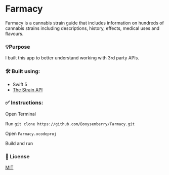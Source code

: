 # Farmacy
Farmacy is a cannabis strain guide that includes information on hundreds of cannabis strains including descriptions, history, effects, medical uses and flavours.

### 💡Purpose
I built this app to better understand working with 3rd party APIs. 

### 🛠 Built using:
* Swift 5
* [The Strain API](https://strains.evanbusse.com)

### ✅ Instructions:

Open Terminal 

Run `git clone https://github.com/Booysenberry/Farmacy.git`

Open `Farmacy.xcodeproj`

Build and run

### 🎁 License  
[MIT](https://choosealicense.com/licenses/mit/)
